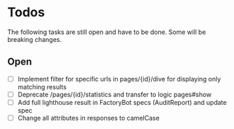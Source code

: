 # Todos

The following tasks are still open and have to be done. Some will be breaking
changes.

## Open

- [ ] Implement filter for specific urls in pages/{id}/dive for displaying only matching results
- [ ] Deprecate /pages/{id}/statistics and transfer to logic pages#show
- [ ] Add full lighthouse result in FactoryBot specs (AuditReport) and update spec
- [ ] Change all attributes in responses to camelCase
